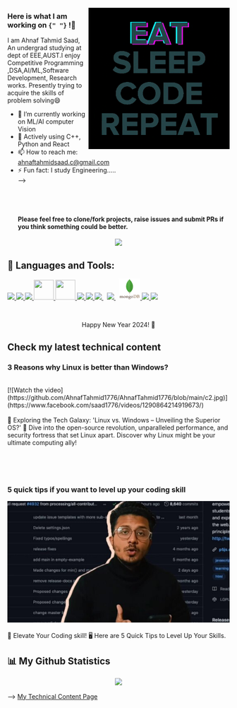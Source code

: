 <p><img align="right" src="https://github.com/AhnafTahmid1776/AhnafTahmid1776/blob/main/giphy.gif" width="320" height="320" margin-bottom="30px" /></p>



### Here is what I am working on `{" "}` !👋

I am Ahnaf Tahmid Saad, An undergrad studying at dept of EEE,AUST.I enjoy Competitive Programming ,DSA,AI/ML,Software Development, Research works. Presently trying to acquire the skills of problem solving😄


- 🔭 I’m currently working on  ML/AI computer Vision
- 💬 Actively using C++, Python and React
- 📫 How to reach me: ahnaftahmidsaad.c@gmail.com
- ⚡ Fun fact: I study Engineering.....             
-->
  <br><br><br><br>
  <h4>Please feel free to clone/fork projects, raise issues and submit PRs if you think something could be better.</h4>
<p align="center"><img src="https://komarev.com/ghpvc/?username=AhnafTahmid1776&label=Profile%20views&color=red&style=flat-square"> </p>

## 🚀 Languages and Tools:

<p align="left"> 
    <a href="https://en.wikipedia.org/wiki/C%2B%2B" target="_blank"> <img src="https://img.icons8.com/color/48/000000/c-plus-plus-logo.png"/> </a>
    <a href="https://reactjs.org/" target="_blank"> <img src="https://img.icons8.com/color/48/000000/react-native.png"/> </a> 
    <a href="https://developer.mozilla.org/en-US/docs/Web/JavaScript" target="_blank"> <img src="https://img.icons8.com/color/48/000000/javascript.png"/> </a> 
    <a href="https://www.w3.org/html/" target="_blank"> <img src="https://upload.wikimedia.org/wikipedia/commons/6/61/HTML5_logo_and_wordmark.svg" height="45px" width="45px"/> </a> 
    <a href="https://www.w3schools.com/css/" target="_blank"> <img src="https://upload.wikimedia.org/wikipedia/commons/d/d5/CSS3_logo_and_wordmark.svg" height="45px" width="45px"/> </a> 
    <a href="https://getbootstrap.com" target="_blank"> <img src="https://img.icons8.com/color/48/000000/bootstrap.png"/> </a> 
    <a href="https://www.python.org" target="_blank"> <img src="https://img.icons8.com/color/48/000000/python.png"/> </a> 
    <a style="padding-right:8px;" href="https://nodejs.org" target="_blank"> <img src="https://img.icons8.com/color/48/000000/nodejs.png"/> </a> 
    <a style="padding-right:8px;" href="https://www.mysql.com/" target="_blank"> <img src="https://img.icons8.com/fluent/50/000000/mysql-logo.png"/> </a>
    <a href="https://www.mongodb.com/" target="_blank"> <img src="https://raw.githubusercontent.com/devicons/devicon/master/icons/mongodb/mongodb-original-wordmark.svg" alt="mongodb" width="48" height="48"/> </a> 
    <a href="https://firebase.google.com/" target="_blank"> <img src="https://img.icons8.com/color/48/000000/firebase.png"/> </a>    
    <a href="https://git-scm.com/" target="_blank"> <img src="https://img.icons8.com/color/48/000000/git.png"/> </a>  
</p>

<!-- [![React Badge](https://img.shields.io/badge/-React-61DBFB?style=for-the-badge&labelColor=black&logo=react&logoColor=61DBFB)](#)  [![Javascript Badge](https://img.shields.io/badge/-Javascript-F0DB4F?style=for-the-badge&labelColor=black&logo=javascript&logoColor=F0DB4F)](#) [![Typescript Badge](https://img.shields.io/badge/-Typescript-007acc?style=for-the-badge&labelColor=black&logo=typescript&logoColor=007acc)](#) [![Nodejs Badge](https://img.shields.io/badge/-Nodejs-3C873A?style=for-the-badge&labelColor=black&logo=node.js&logoColor=3C873A)](#) [![GraphQL Badge](https://img.shields.io/badge/-GraphQl-e535ab?style=for-the-badge&labelColor=black&logo=node.js&logoColor=e535ab)](#) -->
<br/>

<p align="center">Happy New Year 2024! 🎉</p>

## Check my latest technical content

### 3 Reasons why Linux is better than Windows?
<br>
[![Watch the video](https://github.com/AhnafTahmid1776/AhnafTahmid1776/blob/main/c2.jpg)](https://www.facebook.com/saad1776/videos/1290864214919673/)
<br><br>
🚀 Exploring the Tech Galaxy: 'Linux vs. Windows – Unveiling the Superior OS?' 🤔 Dive into the open-source revolution, unparalleled performance, and security fortress that set Linux apart. Discover why Linux might be your ultimate computing ally!

<br><br><br>
### 5 quick tips if you want to level up your coding skill
[![Watch the video](https://github.com/AhnafTahmid1776/AhnafTahmid1776/blob/main/c2.jpg)](https://www.facebook.com/saad1776/videos/1290864214919673/)
<br><br>
🚀 Elevate Your Coding skill! 
🖥️ Here are 5 Quick Tips to Level Up Your Skills.



## 📊 My Github Statistics

 <p align="center">
    <p align="center"><img  src="https://github-readme-stats.vercel.app/api?username=AhnafTahmid1776&show_icons=true&locale=en"/></p>
</p>
  
--> [My Technical Content Page](https://www.facebook.com/saad1776)
